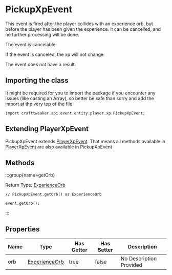 # PickupXpEvent

This event is fired after the player collides with an experience orb, but before the player has been given the experience.
 It can be cancelled, and no further processing will be done.

The event is cancelable.

If the event is canceled, the xp will not change

The event does not have a result.



## Importing the class

It might be required for you to import the package if you encounter any issues (like casting an Array), so better be safe than sorry and add the import at the very top of the file.
```zenscript
import crafttweaker.api.event.entity.player.xp.PickupXpEvent;
```


## Extending PlayerXpEvent

PickupXpEvent extends [PlayerXpEvent](/forge/api/event/entity/player/xp/PlayerXpEvent). That means all methods available in [PlayerXpEvent](/forge/api/event/entity/player/xp/PlayerXpEvent) are also available in PickupXpEvent

## Methods

:::group{name=getOrb}

Return Type: [ExperienceOrb](/vanilla/api/entity/type/misc/ExperienceOrb)

```zenscript
// PickupXpEvent.getOrb() as ExperienceOrb

event.getOrb();
```

:::


## Properties

| Name | Type | Has Getter | Has Setter | Description |
|------|------|------------|------------|-------------|
| orb | [ExperienceOrb](/vanilla/api/entity/type/misc/ExperienceOrb) | true | false | No Description Provided |

